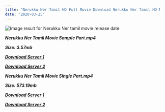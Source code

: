 ```yaml
---
title: "Nerukku Ner Tamil HD Full Movie Download Nerukku Ner Tamil HD Movie Download"
date: "2020-03-25"
---
```


![Image result for Nerukku Ner  tamil movie release date](https://upload.wikimedia.org/wikipedia/en/thumb/4/44/Nerrukku_Ner_DVD_cover.jpg/220px-Nerrukku_Ner_DVD_cover.jpg)

**_Nerukku Ner Tamil Movie Sample Part.mp4_**

**_Size: 3.57mb_**

**_[Download Server 1](http://s5.uptofiles.net//files/Tamil{2fcca7f3eb37873f37db349ec051a8a2ca8665ef95d92bbb099fe2eda7827782}20Movies{2fcca7f3eb37873f37db349ec051a8a2ca8665ef95d92bbb099fe2eda7827782}20Collection/Vijay{2fcca7f3eb37873f37db349ec051a8a2ca8665ef95d92bbb099fe2eda7827782}20Movies{2fcca7f3eb37873f37db349ec051a8a2ca8665ef95d92bbb099fe2eda7827782}20Collection/Nerukku{2fcca7f3eb37873f37db349ec051a8a2ca8665ef95d92bbb099fe2eda7827782}20Ner/Nerrukku{2fcca7f3eb37873f37db349ec051a8a2ca8665ef95d92bbb099fe2eda7827782}20Ner{2fcca7f3eb37873f37db349ec051a8a2ca8665ef95d92bbb099fe2eda7827782}20(640x360)/Nerrukku{2fcca7f3eb37873f37db349ec051a8a2ca8665ef95d92bbb099fe2eda7827782}20Ner{2fcca7f3eb37873f37db349ec051a8a2ca8665ef95d92bbb099fe2eda7827782}20HD{2fcca7f3eb37873f37db349ec051a8a2ca8665ef95d92bbb099fe2eda7827782}20Sample.mp4)_**

**_[Download Server 2](http://s5.uptofiles.net//files/Tamil{2fcca7f3eb37873f37db349ec051a8a2ca8665ef95d92bbb099fe2eda7827782}20Movies{2fcca7f3eb37873f37db349ec051a8a2ca8665ef95d92bbb099fe2eda7827782}20Collection/Vijay{2fcca7f3eb37873f37db349ec051a8a2ca8665ef95d92bbb099fe2eda7827782}20Movies{2fcca7f3eb37873f37db349ec051a8a2ca8665ef95d92bbb099fe2eda7827782}20Collection/Nerukku{2fcca7f3eb37873f37db349ec051a8a2ca8665ef95d92bbb099fe2eda7827782}20Ner/Nerrukku{2fcca7f3eb37873f37db349ec051a8a2ca8665ef95d92bbb099fe2eda7827782}20Ner{2fcca7f3eb37873f37db349ec051a8a2ca8665ef95d92bbb099fe2eda7827782}20(640x360)/Nerrukku{2fcca7f3eb37873f37db349ec051a8a2ca8665ef95d92bbb099fe2eda7827782}20Ner{2fcca7f3eb37873f37db349ec051a8a2ca8665ef95d92bbb099fe2eda7827782}20HD{2fcca7f3eb37873f37db349ec051a8a2ca8665ef95d92bbb099fe2eda7827782}20Sample.mp4)_**

**_Nerukku Ner Tamil Movie Single Part.mp4_**

**_Size: 573.19mb_**

**_[Download Server 1](http://s5.uptofiles.net//files/Tamil{2fcca7f3eb37873f37db349ec051a8a2ca8665ef95d92bbb099fe2eda7827782}20Movies{2fcca7f3eb37873f37db349ec051a8a2ca8665ef95d92bbb099fe2eda7827782}20Collection/Vijay{2fcca7f3eb37873f37db349ec051a8a2ca8665ef95d92bbb099fe2eda7827782}20Movies{2fcca7f3eb37873f37db349ec051a8a2ca8665ef95d92bbb099fe2eda7827782}20Collection/Nerukku{2fcca7f3eb37873f37db349ec051a8a2ca8665ef95d92bbb099fe2eda7827782}20Ner/Nerrukku{2fcca7f3eb37873f37db349ec051a8a2ca8665ef95d92bbb099fe2eda7827782}20Ner{2fcca7f3eb37873f37db349ec051a8a2ca8665ef95d92bbb099fe2eda7827782}20(640x360)/Nerrukku{2fcca7f3eb37873f37db349ec051a8a2ca8665ef95d92bbb099fe2eda7827782}20Ner{2fcca7f3eb37873f37db349ec051a8a2ca8665ef95d92bbb099fe2eda7827782}20HD.mp4)_**

**_[Download Server 2](http://s5.uptofiles.net//files/Tamil{2fcca7f3eb37873f37db349ec051a8a2ca8665ef95d92bbb099fe2eda7827782}20Movies{2fcca7f3eb37873f37db349ec051a8a2ca8665ef95d92bbb099fe2eda7827782}20Collection/Vijay{2fcca7f3eb37873f37db349ec051a8a2ca8665ef95d92bbb099fe2eda7827782}20Movies{2fcca7f3eb37873f37db349ec051a8a2ca8665ef95d92bbb099fe2eda7827782}20Collection/Nerukku{2fcca7f3eb37873f37db349ec051a8a2ca8665ef95d92bbb099fe2eda7827782}20Ner/Nerrukku{2fcca7f3eb37873f37db349ec051a8a2ca8665ef95d92bbb099fe2eda7827782}20Ner{2fcca7f3eb37873f37db349ec051a8a2ca8665ef95d92bbb099fe2eda7827782}20(640x360)/Nerrukku{2fcca7f3eb37873f37db349ec051a8a2ca8665ef95d92bbb099fe2eda7827782}20Ner{2fcca7f3eb37873f37db349ec051a8a2ca8665ef95d92bbb099fe2eda7827782}20HD.mp4)_**
